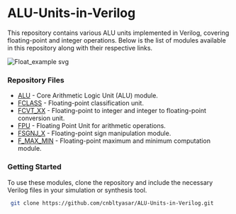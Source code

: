 # ALU-Units-in-Verilog

This repository contains various ALU units implemented in Verilog, covering floating-point and integer operations. Below is the list of modules available in this repository along with their respective links.


![Float_example svg](https://github.com/user-attachments/assets/9a56038c-be82-4b91-85c4-e7bdfd308393)


### Repository Files

- [ALU](https://github.com/cnbltyasar/ALU-Units-in-Verilog/tree/main/ALU) - Core Arithmetic Logic Unit (ALU) module.
- [FCLASS](https://github.com/cnbltyasar/ALU-Units-in-Verilog/tree/main/FCLASS) - Floating-point classification unit.
- [FCVT_XX](https://github.com/cnbltyasar/ALU-Units-in-Verilog/tree/main/FCVT_XX) - Floating-point to integer and integer to floating-point conversion unit.
- [FPU](https://github.com/cnbltyasar/ALU-Units-in-Verilog/tree/main/FPU) - Floating Point Unit for arithmetic operations.
- [FSGNJ_X](https://github.com/cnbltyasar/ALU-Units-in-Verilog/tree/main/FSGNJ_X) - Floating-point sign manipulation module.
- [F_MAX_MIN](https://github.com/cnbltyasar/ALU-Units-in-Verilog/tree/main/F_MAX_MIN) - Floating-point maximum and minimum computation module.

### Getting Started
To use these modules, clone the repository and include the necessary Verilog files in your simulation or synthesis tool.

```sh
 git clone https://github.com/cnbltyasar/ALU-Units-in-Verilog.git
```


